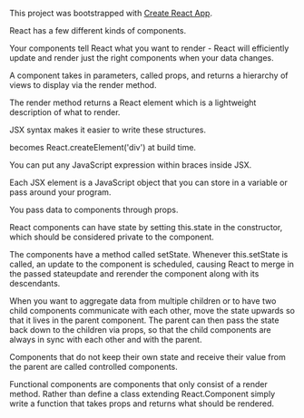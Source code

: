 This project was bootstrapped with [Create React App](https://github.com/facebookincubator/create-react-app).


React has a few different kinds of components.

Your components tell React what you want to render - React will efficiently update and render just the right components
when your data changes.

A component takes in parameters, called props, and returns a hierarchy of views to display via the render method.

The render method returns a React element which is a lightweight description of what to render.

JSX syntax makes it easier to write these structures.

<div /> becomes React.createElement('div') at build time.

You can put any JavaScript expression within braces inside JSX.

Each JSX element is a JavaScript object that you can store in a variable or pass around your program.


You pass data to components through props.

React components can have state by setting this.state in the constructor, which should be considered private to the component.

The components have a method called setState. Whenever this.setState is called, an update to the component is scheduled,
causing React to merge in the passed stateupdate and rerender the component along with its descendants.

When you want to aggregate data from multiple children or to have two child components communicate with each other, move the state upwards so that it lives in the parent component. The parent can then pass the state back down to the children via props, so that the child components are always in sync with each other and with the parent.

Components that do not keep their own state and receive their value from the parent are called controlled components.


Functional components are components that only consist of a render method. Rather than define a class extending React.Component simply write a function that takes props and returns what should be rendered.
